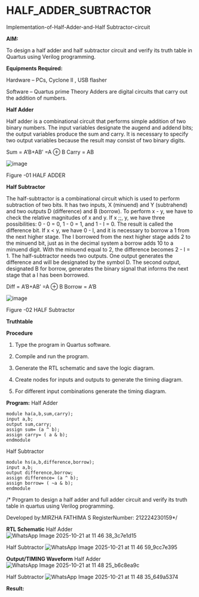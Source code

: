 # HALF_ADDER_SUBTRACTOR

Implementation-of-Half-Adder-and-Half Subtractor-circuit

**AIM:**

To design a half adder and half subtractor circuit and verify its truth table in Quartus using Verilog programming.

**Equipments Required:**

Hardware – PCs, Cyclone II , USB flasher 

Software – Quartus prime Theory Adders are digital circuits that carry out the addition of numbers.

**Half Adder**

Half adder is a combinational circuit that performs simple addition of two binary numbers. The input variables designate the augend and addend bits; the output variables produce the sum and carry. It is necessary to specify two output variables because the result may consist of two binary digits.

Sum = A’B+AB’ =A ⊕ B Carry = AB

![image](https://github.com/naavaneetha/HALF_ADDER_SUBTRACTOR/assets/154305477/bd4a0b2c-cdbc-4184-ab08-81578f121e1f)

Figure -01 HALF ADDER

**Half Subtractor**

The half-subtractor is a combinational circuit which is used to perform subtraction of two bits. It has two inputs, X (minuend) and Y (subtrahend) and two outputs D (difference) and B (borrow). To perform x - y, we have to check the relative magnitudes of x and y. If x ;;, y, we have three possibilities: 0 - 0 = 0, 1 - 0 = 1, and 1 - I = 0. The result is called the difference bit. If x < y, we have 0 - I, and it is necessary to borrow a 1 from the next higher stage. The I borrowed from the next higher stage adds 2 to the minuend bit, just as in the decimal system a borrow adds 10 to a minuend digit. With the minuend equal to 2, the difference becomes 2 - I = 1. The half-subtractor needs two outputs. One output generates the difference and will be designated by the symbol D. The second output, designated B for borrow, generates the binary signal that informs the next stage that a I has been borrowed. 

Diff = A’B+AB’ =A ⊕ B
Borrow = A’B

 ![image](https://github.com/naavaneetha/HALF_ADDER_SUBTRACTOR/assets/154305477/d76b099c-513f-4e7c-843a-e2fd028a531a)

Figure -02 HALF Subtractor

**Truthtable**

**Procedure**

1.	Type the program in Quartus software.

2.	Compile and run the program.

3.	Generate the RTL schematic and save the logic diagram.

4.	Create nodes for inputs and outputs to generate the timing diagram.

5.	For different input combinations generate the timing diagram.


**Program:**
Half Adder
```
module ha(a,b,sum,carry); 
input a,b; 
output sum,carry; 
assign sum= (a ^ b); 
assign carry= ( a & b); 
endmodule
```

Half Subtractor
```
module hs(a,b,difference,borrow); 
input a,b; 
output difference,borrow; 
assign difference= (a ^ b); 
assign borrow= ( ~a & b); 
endmodule
```

/* Program to design a half adder and full adder circuit and verify its truth table in quartus using Verilog programming.

Developed by:MIRZHA FATHIMA S RegisterNumber: 212224230159*/

**RTL Schematic**
Half Adder
![WhatsApp Image 2025-10-21 at 11 46 38_3c7e1d15](https://github.com/user-attachments/assets/cc98e94e-605e-4d2a-bcbc-cda504d0333a)

Half Subtractor
![WhatsApp Image 2025-10-21 at 11 46 59_9cc7e395](https://github.com/user-attachments/assets/f3ee9b28-2b94-4bfb-97ae-cad6fd42fe09)

**Output/TIMING Waveform**
Half Adder
![WhatsApp Image 2025-10-21 at 11 48 25_b6c8ea9c](https://github.com/user-attachments/assets/8a1e9b93-3716-4742-bcc5-8a557f663fe6)

Half Subtractor
![WhatsApp Image 2025-10-21 at 11 48 35_649a5374](https://github.com/user-attachments/assets/2d8ee7d0-5d55-4e8d-b1a8-98abb414e22e)

**Result:**

